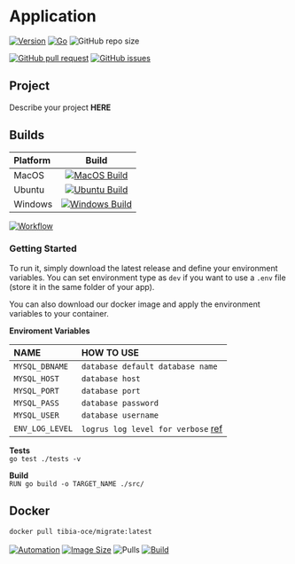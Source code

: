 # Application

[![Version](https://img.shields.io/github/v/release/tibia-oce/migrate)](https://github.com/tibia-oce/migrate/releases/latest)
[![Go](https://img.shields.io/github/go-mod/go-version/tibia-oce/migrate)](https://golang.org/doc/go1.16)
![GitHub repo size](https://img.shields.io/github/repo-size/tibia-oce/migrate)

[![GitHub pull request](https://img.shields.io/github/issues-pr/tibia-oce/migrate)](https://github.com/tibia-oce/migrate/pulls)
[![GitHub issues](https://img.shields.io/github/issues/tibia-oce/migrate)](https://github.com/tibia-oce/migrate/issues)


## Project

Describe your project **HERE**

## Builds
| Platform       | Build        |
| :------------- | :----------: |
| MacOS          | [![MacOS Build](https://github.com/tibia-oce/migrate/actions/workflows/ci-build-macos.yml/badge.svg?branch=main)](https://github.com/tibia-oce/migrate/actions/workflows/ci-build-macos.yml)   |
| Ubuntu         | [![Ubuntu Build](https://github.com/tibia-oce/migrate/actions/workflows/ci-build-ubuntu.yml/badge.svg?branch=main)](https://github.com/tibia-oce/migrate/actions/workflows/ci-build-ubuntu.yml) |
| Windows        | [![Windows Build](https://github.com/tibia-oce/migrate/actions/workflows/ci-build-windows.yml/badge.svg?branch=main)](https://github.com/tibia-oce/migrate/actions/workflows/ci-build-windows.yml) |

[![Workflow](https://github.com/tibia-oce/migrate/actions/workflows/ci-multiplat-release.yml/badge.svg)](https://github.com/tibia-oce/migrate/actions/workflows/ci-multiplat-release.yml)

### Getting **Started**

To run it, simply download the latest release and define your environment variables.
You can set environment type as `dev` if you want to use a `.env` file (store it in the same folder of your app).

You can also download our docker image and apply the environment variables to your container.

**Enviroment Variables**

|       NAME          |            HOW TO USE                |
| :------------------ | :----------------------------------  |
|`MYSQL_DBNAME`       | `database default database name`     |
|`MYSQL_HOST`         | `database host`                      |
|`MYSQL_PORT`         | `database port`                      |
|`MYSQL_PASS`         | `database password`                  |
|`MYSQL_USER`         | `database username`                  |
|`ENV_LOG_LEVEL`      | `logrus log level for verbose` [ref](https://pkg.go.dev/github.com/sirupsen/logrus#Level)   |

**Tests**  
`go test ./tests -v`

**Build**  
`RUN go build -o TARGET_NAME ./src/`

## Docker
`docker pull tibia-oce/migrate:latest`<br><br>
[![Automation](https://img.shields.io/docker/cloud/automated/tibia-oce/migrate)](https://hub.docker.com/r/tibia-oce/migrate)
[![Image Size](https://img.shields.io/docker/image-size/tibia-oce/migrate)](https://hub.docker.com/r/tibia-oce/migrate/tags?page=1&ordering=last_updated)
![Pulls](https://img.shields.io/docker/pulls/tibia-oce/migrate)
[![Build](https://img.shields.io/docker/cloud/build/tibia-oce/migrate)](https://hub.docker.com/r/tibia-oce/migrate/builds)
